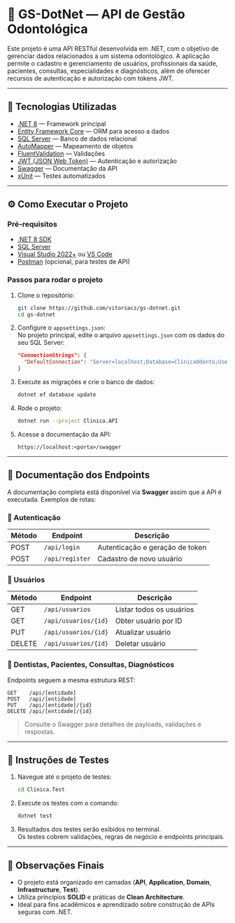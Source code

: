 
# 🦷 GS-DotNet — API de Gestão Odontológica

Este projeto é uma API RESTful desenvolvida em .NET, com o objetivo de gerenciar dados relacionados a um sistema odontológico. A aplicação permite o cadastro e gerenciamento de usuários, profissionais da saúde, pacientes, consultas, especialidades e diagnósticos, além de oferecer recursos de autenticação e autorização com tokens JWT.

---

## 🚀 Tecnologias Utilizadas

- [.NET 8](https://learn.microsoft.com/pt-br/dotnet/core/whats-new/dotnet-8) — Framework principal  
- [Entity Framework Core](https://learn.microsoft.com/pt-br/ef/core/) — ORM para acesso a dados  
- [SQL Server](https://www.microsoft.com/pt-br/sql-server) — Banco de dados relacional  
- [AutoMapper](https://automapper.org/) — Mapeamento de objetos  
- [FluentValidation](https://docs.fluentvalidation.net/) — Validações  
- [JWT (JSON Web Token)](https://jwt.io/) — Autenticação e autorização  
- [Swagger](https://swagger.io/) — Documentação da API  
- [xUnit](https://xunit.net/) — Testes automatizados  

---

## ⚙️ Como Executar o Projeto

### Pré-requisitos

- [.NET 8 SDK](https://dotnet.microsoft.com/en-us/download)  
- [SQL Server](https://www.microsoft.com/pt-br/sql-server)  
- [Visual Studio 2022+](https://visualstudio.microsoft.com/) ou [VS Code](https://code.visualstudio.com/)  
- [Postman](https://www.postman.com/) (opcional, para testes de API)  

### Passos para rodar o projeto

1. Clone o repositório:
   ```bash
   git clone https://github.com/vitorsacz/gs-dotnet.git
   cd gs-dotnet
   ```

2. Configure o `appsettings.json`:  
   No projeto principal, edite o arquivo `appsettings.json` com os dados do seu SQL Server:

   ```json
   "ConnectionStrings": {
     "DefaultConnection": "Server=localhost;Database=ClinicaOdonto;User Id=SEU_USUARIO;Password=SUA_SENHA;"
   }
   ```

3. Execute as migrações e crie o banco de dados:
   ```bash
   dotnet ef database update
   ```

4. Rode o projeto:
   ```bash
   dotnet run --project Clinica.API
   ```

5. Acesse a documentação da API:
   ```
   https://localhost:<porta>/swagger
   ```

---

## 📌 Documentação dos Endpoints

A documentação completa está disponível via **Swagger** assim que a API é executada. Exemplos de rotas:

### 🔐 Autenticação

| Método | Endpoint       | Descrição                     |
|--------|----------------|-------------------------------|
| POST   | `/api/login`   | Autenticação e geração de token |
| POST   | `/api/register`| Cadastro de novo usuário       |

### 👤 Usuários

| Método | Endpoint              | Descrição              |
|--------|-----------------------|------------------------|
| GET    | `/api/usuarios`       | Listar todos os usuários |
| GET    | `/api/usuarios/{id}`  | Obter usuário por ID     |
| PUT    | `/api/usuarios/{id}`  | Atualizar usuário        |
| DELETE | `/api/usuarios/{id}`  | Deletar usuário          |

### 🦷 Dentistas, Pacientes, Consultas, Diagnósticos

Endpoints seguem a mesma estrutura REST:

```http
GET    /api/[entidade]
POST   /api/[entidade]
PUT    /api/[entidade]/{id}
DELETE /api/[entidade]/{id}
```

> Consulte o Swagger para detalhes de payloads, validações e respostas.

---

## 🧪 Instruções de Testes

1. Navegue até o projeto de testes:
   ```bash
   cd Clinica.Test
   ```

2. Execute os testes com o comando:
   ```bash
   dotnet test
   ```

3. Resultados dos testes serão exibidos no terminal.  
   Os testes cobrem validações, regras de negócio e endpoints principais.

---

## 📌 Observações Finais

- O projeto está organizado em camadas (**API**, **Application**, **Domain**, **Infrastructure**, **Test**).  
- Utiliza princípios **SOLID** e práticas de **Clean Architecture**.  
- Ideal para fins acadêmicos e aprendizado sobre construção de APIs seguras com .NET.
